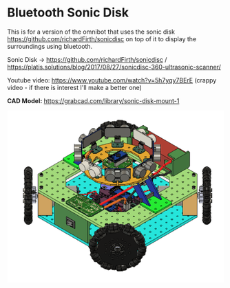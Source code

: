 # Bluetooth Sonic Disk

This is for a version of the omnibot that uses the sonic disk https://github.com/richardFirth/sonicdisc on top of it to display the surroundings
using bluetooth.

Sonic Disk -> https://github.com/richardFirth/sonicdisc / https://platis.solutions/blog/2017/08/27/sonicdisc-360-ultrasonic-scanner/

Youtube video: https://www.youtube.com/watch?v=5h7yqy7BErE (crappy video - if there is interest I'll make a better one)

**CAD Model:**  https://grabcad.com/library/sonic-disk-mount-1   

![Screenshot](OmniBotWithSonicDisk.png)  
